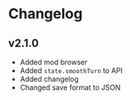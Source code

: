 # Changelog

## v2.1.0

- Added mod browser
- Added `state.smoothTurn` to API
- Added changelog
- Changed save format to JSON

